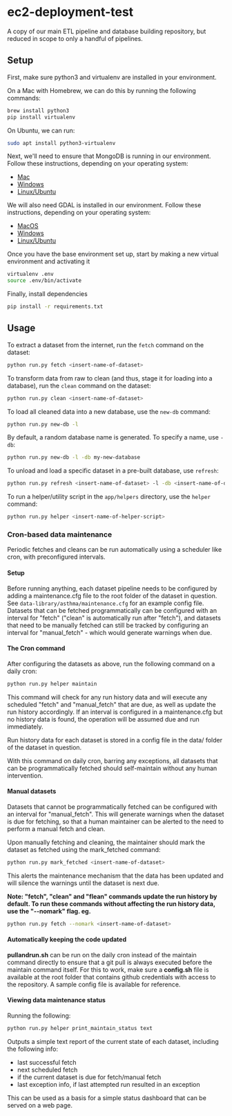 # ec2-deployment-test
A copy of our main ETL pipeline and database building repository, but reduced in scope to only a handful of pipelines.

## Setup
First, make sure python3 and virtualenv are installed in your environment.

On a Mac with Homebrew, we can do this by running the following commands:
```sh
brew install python3
pip install virtualenv
```

On Ubuntu, we can run:
```sh
sudo apt install python3-virtualenv
```

Next, we'll need to ensure that MongoDB is running in our environment. Follow these instructions, depending on your operating system:
* [Mac](https://docs.mongodb.com/manual/tutorial/install-mongodb-on-os-x/)
* [Windows](https://docs.mongodb.com/manual/tutorial/install-mongodb-on-windows/)
* [Linux/Ubuntu](https://docs.mongodb.com/manual/tutorial/install-mongodb-on-ubuntu/)

We will also need GDAL is installed in our environment. Follow these instructions, depending on your operating system:
* [MacOS](https://trac.osgeo.org/gdal/wiki/BuildingOnMac)
* [Windows](https://sandbox.idre.ucla.edu/sandbox/tutorials/installing-gdal-for-windows)
* [Linux/Ubuntu](https://mothergeo-py.readthedocs.io/en/latest/development/how-to/gdal-ubuntu-pkg.html#install-gdal-ogr)


Once you have the base environment set up, start by making a new virtual environment and activating it
```sh
virtualenv .env
source .env/bin/activate
```

Finally, install dependencies
```sh
pip install -r requirements.txt
```

## Usage
To extract a dataset from the internet, run the `fetch` command on the dataset:
```sh
python run.py fetch <insert-name-of-dataset>
```

To transform data from raw to clean (and thus, stage it for loading into a database), run the `clean` command on the dataset:
```sh
python run.py clean <insert-name-of-dataset>
```

To load all cleaned data into a new database, use the `new-db` command:
```sh
python run.py new-db -l
```
By default, a random database name is generated. To specify a name, use `-db`:
```sh
python run.py new-db -l -db my-new-database
```

To unload and load a specific dataset in a pre-built database, use `refresh`:
```sh
python run.py refresh <insert-name-of-dataset> -l -db <insert-name-of-database>
```

To run a helper/utility script in the `app/helpers` directory, use the `helper` command:
```sh
python run.py helper <insert-name-of-helper-script>
```
### Cron-based data maintenance

Periodic fetches and cleans can be run automatically using a scheduler like cron, with preconfigured intervals.

#### Setup

Before running anything, each dataset pipeline needs to be configured by adding a maintenance.cfg file to the root folder of the dataset in question. See `data-library/asthma/maintenance.cfg` for an example config file. Datasets that can be fetched programmatically can be configured with an interval for "fetch" ("clean" is automatically run after "fetch"), and datasets that need to be manually fetched can still be tracked by configuring an interval for "manual_fetch" - which would generate warnings when due.

#### The Cron command

After configuring the datasets as above, run the following command on a daily cron:
```sh
python run.py helper maintain
```
This command will check for any run history data and will execute any scheduled "fetch" and "manual_fetch" that are due, as well as update the run history accordingly. If an interval is configured in a maintenance.cfg but no history data is found, the operation will be assumed due and run immediately.

Run history data for each dataset is stored in a config file in the data/ folder of the dataset in question.

With this command on daily cron, barring any exceptions, all datasets that can be programmatically fetched should self-maintain without any human intervention.

#### Manual datasets

Datasets that cannot be programmatically fetched can be configured with an interval for "manual_fetch". This will generate warnings when the dataset is due for fetching, so that a human maintainer can be alerted to the need to perform a manual fetch and clean.

Upon manually fetching and cleaning, the maintainer should mark the dataset as fetched using the mark_fetched command:
```sh
python run.py mark_fetched <insert-name-of-dataset>
```
This alerts the maintenance mechanism that the data has been updated and will silence the warnings until the dataset is next due.

**Note: "fetch", "clean" and "flean" commands update the run history by default. To run these commands without affecting the run history data, use the "--nomark" flag. eg.**
```sh
python run.py fetch --nomark <insert-name-of-dataset>
```

#### Automatically keeping the code updated

**pullandrun.sh** can be run on the daily cron instead of the maintain command directly to ensure that a git pull is always executed before the maintain command itself. For this to work, make sure a **config.sh** file is available at the root folder that contains github credentials with access to the repository. A sample config file is available for reference.

#### Viewing data maintenance status

Running the following:
```sh
python run.py helper print_maintain_status text
```
Outputs a simple text report of the current state of each dataset, including the following info:
 * last successful fetch
 * next scheduled fetch
 * if the current dataset is due for fetch/manual fetch
 * last exception info, if last attempted run resulted in an exception

This can be used as a basis for a simple status dashboard that can be served on a web page.
